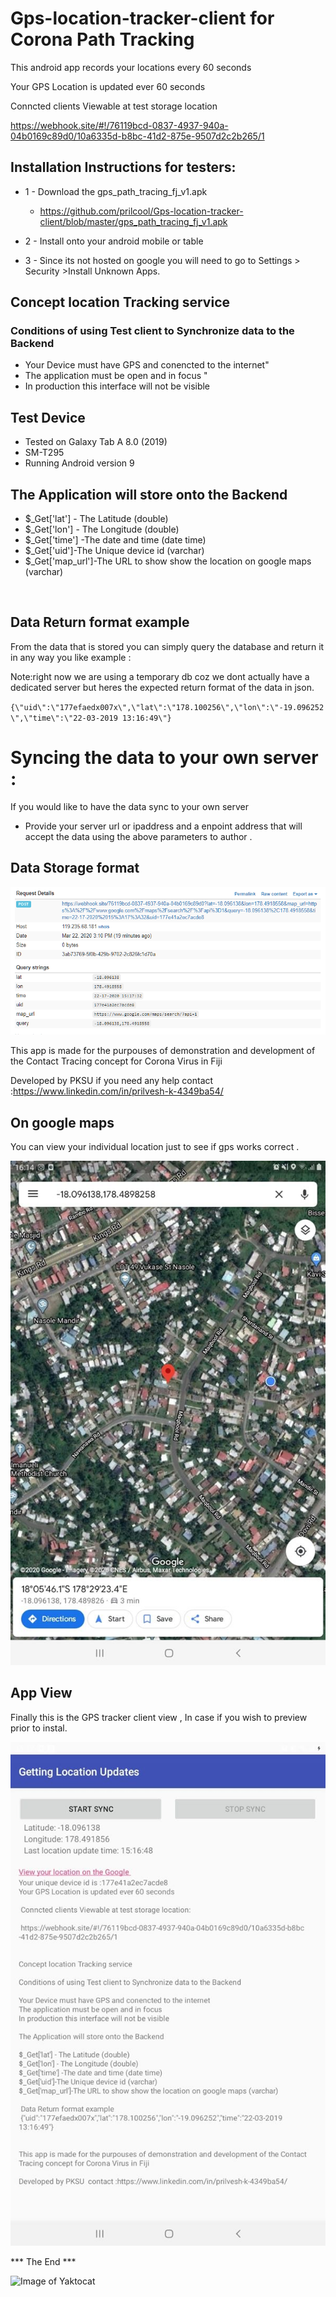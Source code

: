 # Gps-location-tracker-client for Corona Path Tracking

This android app records your locations every 60 seconds

Your GPS Location is updated ever 60 seconds

Conncted clients Viewable at test storage location

 https://webhook.site/#!/76119bcd-0837-4937-940a-04b0169c89d0/10a6335d-b8bc-41d2-875e-9507d2c2b265/1


## Installation Instructions for testers:
* 1 - Download the gps_path_tracing_fj_v1.apk
   
   * https://github.com/prilcool/Gps-location-tracker-client/blob/master/gps_path_tracing_fj_v1.apk
   
* 2 - Install onto your android mobile or table
* 3 - Since its not hosted on google you will need to go to Settings  > Security >Install Unknown Apps.

## Concept location Tracking service
### Conditions of using Test client to Synchronize data to the Backend 

* Your Device must have GPS and conencted to the internet"
* The application must be open and in focus "
* In production this interface will not be visible


## Test Device 
* Tested on Galaxy Tab A 8.0 (2019)
* SM-T295
* Running Android version 9


## The Application will store onto the Backend

- $_Get['lat'] - The Latitude (double)
- $_Get['lon'] - The Longitude (double)
- $_Get['time'] -The date and time (date time) 
- $_Get['uid']-The Unique device id (varchar)
- $_Get['map_url']-The URL to show show the location on google maps (varchar)

<br>




## Data Return format example
From the data that is stored you can simply query the database and return it in any way you like example :

Note:right now we are using a temporary db coz we dont actually have a dedicated server but heres the expected return format of the data in json.

`{\"uid\":\"177efaedx007x\",\"lat\":\"178.100256\",\"lon\":\"-19.096252\",\"time\":\"22-03-2019 13:16:49\"}`

# Syncing the data to your own server :
If you would like to have the data sync to your own server
 
 * Provide your server url or ipaddress and a enpoint address that will accept the data using the above parameters to author . 


## Data Storage format

![db storage](https://raw.githubusercontent.com/prilcool/Gps-location-tracker-client/master/post_image.PNG)





This app is made for the purpouses of demonstration and development of the Contact Tracing concept for Corona Virus in Fiji

Developed by PKSU  if you need any help contact :https://www.linkedin.com/in/prilvesh-k-4349ba54/


## On google maps
You can view your individual  location just to see if gps works correct .

![actual client](https://raw.githubusercontent.com/prilcool/Gps-location-tracker-client/master/on_gmap.jpg)





## App View
Finally this is the GPS tracker client view , In case if you wish to preview prior to instal.

![actual client](https://raw.githubusercontent.com/prilcool/Gps-location-tracker-client/master/GPS_Client.jpg)














*** The End ***

![Image of Yaktocat](https://octodex.github.com/images/privateinvestocat.jpg)

